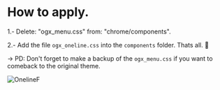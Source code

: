 # How to apply.
1.- Delete: "ogx_menu.css" from: "chrome/components". 

2.- Add the file <code>ogx_oneline.css</code> into the <code>components</code> folder. Thats all. 💙

-> PD: Don't forget to make a backup of the <code>ogx_menu.css</code> if you want to comeback to the original theme.

![OnelineF](https://user-images.githubusercontent.com/22057609/149003353-e18a6abe-f963-4dbb-bbc6-dcc04ff00cd6.png)
